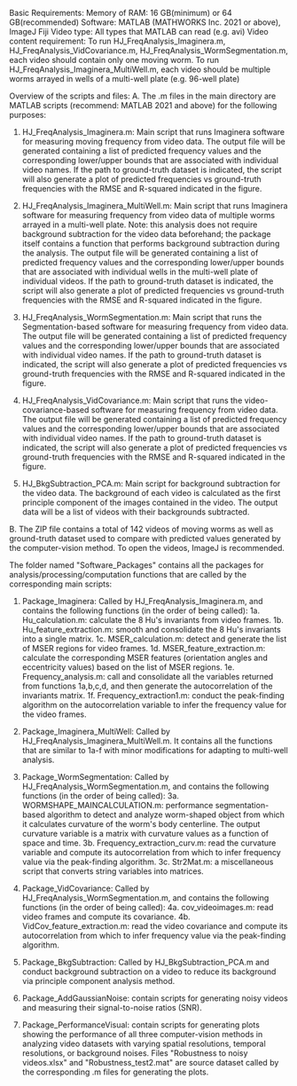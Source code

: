Basic Requirements:
Memory of RAM: 16 GB(minimum) or 64 GB(recommended)
Software: MATLAB (MATHWORKS Inc. 2021 or above), ImageJ Fiji
Video type: All types that MATLAB can read (e.g. avi)
Video content requirement: To run HJ_FreqAnalysis_Imaginera.m, HJ_FreqAnalysis_VidCovariance.m, HJ_FreqAnalysis_WormSegmentation.m, each video should contain only one moving worm. To run HJ_FreqAnalysis_Imaginera_MultiWell.m, each video should be multiple worms arrayed in wells of a multi-well plate (e.g. 96-well plate)

Overview of the scripts and files:
A. The .m files in the main directory are MATLAB scripts (recommend: MATLAB 2021 and above) for the following purposes:
1. HJ_FreqAnalysis_Imaginera.m: Main script that runs Imaginera software for measuring moving frequency from video data. The output file will be generated containing a list of predicted frequency values and the corresponding lower/upper bounds that are associated with individual video names. If the path to ground-truth dataset is indicated, the script will also generate a plot of predicted frequencies vs ground-truth frequencies with the RMSE and R-squared indicated in the figure.

2. HJ_FreqAnalysis_Imaginera_MultiWell.m: Main script that runs Imaginera software for measuring frequency from video data of multiple worms arrayed in a multi-well plate. Note: this analysis does not require background subtraction for the video data beforehand; the package itself contains a function that performs background subtraction during the analysis. The output file will be generated containing a list of predicted frequency values and the corresponding lower/upper bounds that are associated with individual wells in the multi-well plate of individual videos. If the path to ground-truth dataset is indicated, the script will also generate a plot of predicted frequencies vs ground-truth frequencies with the RMSE and R-squared indicated in the figure.

3. HJ_FreqAnalysis_WormSegmentation.m: Main script that runs the Segmentation-based software for measuring frequency from video data. The output file will be generated containing a list of predicted frequency values and the corresponding lower/upper bounds that are associated with individual video names. If the path to ground-truth dataset is indicated, the script will also generate a plot of predicted frequencies vs ground-truth frequencies with the RMSE and R-squared indicated in the figure.

4. HJ_FreqAnalysis_VidCovariance.m: Main script that runs the video-covariance-based software for measuring frequency from video data. The output file will be generated containing a list of predicted frequency values and the corresponding lower/upper bounds that are associated with individual video names. If the path to ground-truth dataset is indicated, the script will also generate a plot of predicted frequencies vs ground-truth frequencies with the RMSE and R-squared indicated in the figure.

5. HJ_BkgSubtraction_PCA.m: Main script for background subtraction for the video data. The background of each video is calculated as the first principle component of the images contained in the video. The output data will be a list of videos with their backgrounds subtracted.

B. The ZIP file contains a total of 142 videos of moving worms as well as ground-truth dataset used to compare with predicted values generated by the computer-vision method. To open the videos, ImageJ is recommended.

The folder named "Software_Packages" contains all the packages for analysis/processing/computation functions that are called by the corresponding main scripts:
1. Package_Imaginera: Called by HJ_FreqAnalysis_Imaginera.m, and contains the following functions (in the order of being called):
1a. Hu_calculation.m: calculate the 8 Hu's invariants from video frames.
1b. Hu_feature_extraction.m: smooth and consolidate the 8 Hu's invariants into a single matrix.
1c. MSER_calculation.m: detect and generate the list of MSER regions for video frames.
1d. MSER_feature_extraction.m: calculate the corresponding MSER features (orientation angles and eccentricity values) based on the list of MSER regions.
1e. Frequency_analysis.m: call and consolidate all the variables returned from functions 1a,b,c,d, and then generate the autocorrelation of the invariants matrix.
1f. Frequency_extraction1.m: conduct the peak-finding algorithm on the autocorrelation variable to infer the frequency value for the video frames.

2. Package_Imaginera_MultiWell: Called by HJ_FreqAnalysis_Imaginera_MultiWell.m. It contains all the functions that are similar to 1a-f with minor modifications for adapting to multi-well analysis.

3. Package_WormSegmentation: Called by HJ_FreqAnalysis_WormSegmentation.m, and contains the following functions (in the order of being called):
3a. WORMSHAPE_MAINCALCULATION.m: performance segmentation-based algorithm to detect and analyze worm-shaped object from which it calculates curvature of the worm's body centerline. The output curvature variable is a matrix with curvature values as a function of space and time.
3b. Frequency_extraction_curv.m: read the curvature variable and compute its autocorrelation from which to infer frequency value via the peak-finding algorithm.
3c. Str2Mat.m: a miscellaneous script that converts string variables into matrices.

4. Package_VidCovariance: Called by HJ_FreqAnalysis_WormSegmentation.m, and contains the following functions (in the order of being called):
4a. cov_videoimages.m: read video frames and compute its covariance.
4b. VidCov_feature_extraction.m: read the video covariance and compute its autocorrelation from which to infer frequency value via the peak-finding algorithm.

5. Package_BkgSubtraction: Called by HJ_BkgSubtraction_PCA.m and conduct background subtraction on a video to reduce its background via principle component analysis method.

6. Package_AddGaussianNoise: contain scripts for generating noisy videos and measuring their signal-to-noise ratios (SNR).

7. Package_PerformanceVisual: contain scripts for generating plots showing the performance of all three computer-vision methods in analyzing video datasets with varying spatial resolutions, temporal resolutions, or background noises. Files "Robustness to noisy videos.xlsx" and "Robustness_test2.mat" are source dataset called by the corresponding .m files for generating the plots.
